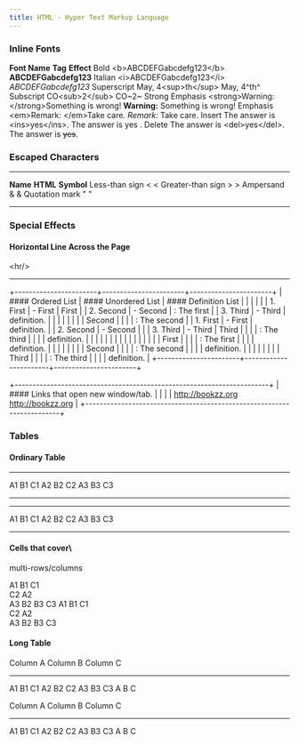 ```yaml
---
title: HTML - Hyper Text Markup Language
---
```


### Inline Fonts

**Font Name**
**Tag**
**Effect**
Bold
&lt;b&gt;ABCDEFGabcdefg123&lt;/b&gt;
**ABCDEFGabcdefg123**
Italian
&lt;i&gt;ABCDEFGabcdefg123&lt;/i&gt;
*ABCDEFGabcdefg123*
Superscript
May, 4&lt;sup&gt;th&lt;/sup&gt;
May, 4^th^
Subscript
CO&lt;sub&gt;2&lt;/sub&gt;
CO~2~
Strong Emphasis
&lt;strong&gt;Warning: &lt;/strong&gt;Something is wrong!
**Warning:** Something is wrong!
Emphasis
&lt;em&gt;Remark: &lt;/em&gt;Take care.
*Remark:* Take care.
Insert
The answer is &lt;ins&gt;yes&lt;/ins&gt;.
The answer is
yes
.
Delete
The answer is &lt;del&gt;yes&lt;/del&gt;.
The answer is ~~yes~~.
### Escaped Characters

  ------------------- ---------- ------------
  **Name**            **HTML**   **Symbol**
  Less-than sign      &lt;       &lt;
  Greater-than sign   &gt;       &gt;
  Ampersand           &amp;      &
  Quotation mark      &quot;     "
  ------------------- ---------- ------------

### Special Effects

#### Horizontal Line Across the Page

&lt;hr/&gt;

------------------------------------------------------------------------

+-----------------------+-----------------------+-----------------------+
| #### Ordered List     | #### Unordered List   | #### Definition List  |
|                       |                       |                       |
| 1.  First             | -   First             | First                 |
| 2.  Second            | -   Second            | :   The first         |
| 3.  Third             | -   Third             |     definition.       |
|                       |                       |                       |
| <!-- -->              | <!-- -->              | Second                |
|                       |                       | :   The second        |
| 1.  First             | -   First             |     definition.       |
| 2.  Second            | -   Second            |                       |
| 3.  Third             | -   Third             | Third                 |
|                       |                       | :   The third         |
|                       |                       |     definition.       |
|                       |                       |                       |
|                       |                       | <!-- -->              |
|                       |                       |                       |
|                       |                       | First                 |
|                       |                       | :   The first         |
|                       |                       |     definition.       |
|                       |                       |                       |
|                       |                       | Second                |
|                       |                       | :   The second        |
|                       |                       |     definition.       |
|                       |                       |                       |
|                       |                       | Third                 |
|                       |                       | :   The third         |
|                       |                       |     definition.       |
+-----------------------+-----------------------+-----------------------+

+-----------------------------------------------------------------------+
| #### Links that open new window/tab.                                  |
|                                                                       |
| <http://bookzz.org> <http://bookzz.org>                               |
+-----------------------------------------------------------------------+

### Tables

#### Ordinary Table

  ---- ---- ----
  A1   B1   C1
  A2   B2   C2
  A3   B3   C3
  ---- ---- ----

  ---- ---- ----
  A1   B1   C1
  A2   B2   C2
  A3   B3   C3
  ---- ---- ----

#### Cells that cover\
multi-rows/columns

A1 B1
C1\
C2
A2\
A3
B2
B3 C3
A1 B1
C1\
C2
A2\
A3
B2
B3 C3
#### Long Table

  Column A   Column B   Column C
  ---------- ---------- ----------
  A1         B1         C1
  A2         B2         C2
  A3         B3         C3
  A          B          C

  Column A   Column B   Column C
  ---------- ---------- ----------
  A1         B1         C1
  A2         B2         C2
  A3         B3         C3
  A          B          C
